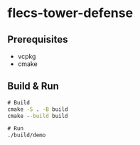 # flecs-tower-defense

## Prerequisites

- vcpkg
- cmake

## Build & Run

```cmd
# Build
cmake -S . -B build
cmake --build build

# Run
./build/demo
```
